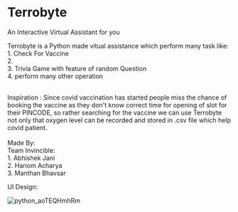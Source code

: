 # Terrobyte
An Interactive Virtual Assistant for you

Terrobyte is a Python made vitual assistance which perform many task like:
   <br> 1. Check For Vaccine 
   <br> 2. 
   <br> 3. Trivia Game with feature of random Question 
   <br> 4. perform many other operation
   
   <br>
   Inspiration : Since covid vaccination has started people miss the chance of booking the vaccine as they don't know correct time for opening of slot for their PINCODE, so rather searching for the vaccine we can use Terrobyte not only that oxygen level can be recorded and stored in .csv file which help covid patient. 
   <br>
   <br>
   Made By:
  
   <br>
   Team Invincible:
   <br>
   1. Abhishek Jani<br>
   2. Hariom Acharya<br>
   3. Manthan Bhavsar<br>
   
   
   UI Design:
   
   
   
   
   
   
   
   
  ![python_aoTEQHmhRm](https://user-images.githubusercontent.com/65763501/120092256-1d0dcf00-c12f-11eb-8692-d1c4ceb1fad2.png)

   

